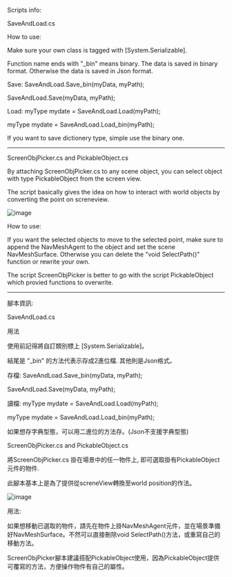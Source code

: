 Scripts info:

SaveAndLoad.cs

How to use:

Make sure your own class is tagged with [System.Serializable].

Function name ends with "_bin" means binary. The data is saved in binary format. Otherwise the data is saved in Json format.


Save:
  SaveAndLoad.Save_bin<myType>(myData, myPath);
  
  SaveAndLoad.Save<myType>(myData, myPath);
  
Load:
  myType mydate = SaveAndLoad.Load(myPath);
  
  myType mydate = SaveAndLoad.Load_bin(myPath);

If you want to save dictionery type, simple use the binary one.

<hr>

ScreenObjPicker.cs and PickableObject.cs

By attaching ScreenObjPicker.cs to any scene object, you can select object with type PickableObject from the screen view.

The script basically gives the idea on how to interact with world objects by converting the point on screneview.

![image](https://i.imgur.com/3Kh0b1P.gif)

How to use:

If you want the selected objects to move to the selected point, make sure to append the NavMeshAgent to the object and set the scene NavMeshSurface. Otherwise you can delete the "void SelectPath()" function or rewrite your own.

The script ScreenObjPicker is better to go with the script PickableObject which provied functions to overwrite.


<hr>

腳本資訊:

SaveAndLoad.cs

用法

使用前記得將自訂類別標上 [System.Serializable]。

結尾是 "_bin" 的方法代表示存成2進位檔. 其他則是Json格式。


存檔:
  SaveAndLoad.Save_bin<myType>(myData, myPath);
  
  SaveAndLoad.Save<myType>(myData, myPath);
  
讀檔:
  myType mydate = SaveAndLoad.Load(myPath);
  
  myType mydate = SaveAndLoad.Load_bin(myPath);

如果想存字典型態，可以用二進位的方法存。(Json不支援字典型態)


ScreenObjPicker.cs and PickableObject.cs

將ScreenObjPicker.cs 掛在場景中的任一物件上, 即可選取掛有PickableObject元件的物件.

此腳本基本上是為了提供從screneView轉換至world position的作法。

![image](https://i.imgur.com/3Kh0b1P.gif)

用法:

如果想移動已選取的物件，請先在物件上掛NavMeshAgent元件，並在場景準備好NavMeshSurface。不然可以直接刪除void SelectPath()方法，或重寫自己的移動方法。

ScreenObjPicker腳本建議搭配PickableObject使用，因為PickableObject提供可覆寫的方法，方便操作物件有自己的屬性。

